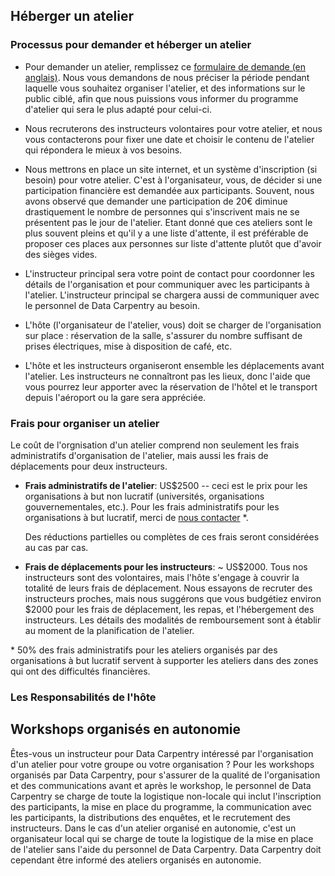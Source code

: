 
## Héberger un atelier

### Processus pour demander et héberger un atelier

* Pour demander un atelier, remplissez ce [formulaire de demande (en anglais)](https://amy.software-carpentry.org/workshops/dc/request/). Nous vous demandons de nous préciser la période pendant laquelle vous souhaitez organiser l'atelier, et des informations sur le public ciblé, afin que nous puissions vous informer du programme d'atelier qui sera le plus adapté pour celui-ci.

* Nous recruterons des instructeurs volontaires pour votre atelier, et nous vous contacterons pour fixer une date et choisir le contenu de l'atelier qui répondera
  le mieux à vos besoins.

* Nous mettrons en place un site internet, et un système d'inscription (si
  besoin) pour votre atelier. C'est à l'organisateur, vous, de décider si une
  participation financière est demandée aux participants. Souvent, nous avons
  observé que demander une participation de 20€ diminue drastiquement le nombre
  de personnes qui s'inscrivent mais ne se présentent pas le jour de l'atelier. Etant donné que
  ces ateliers sont le plus souvent pleins et qu'il y a une liste d'attente, il
  est préférable de proposer ces places aux personnes sur liste d'attente plutôt
  que d'avoir des sièges vides.

* L'instructeur principal sera votre point de contact pour coordonner les
  détails de l'organisation et pour communiquer avec les participants à
  l'atelier. L'instructeur principal se chargera aussi de communiquer avec le
  personnel de Data Carpentry au besoin.

* L'hôte (l'organisateur de l'atelier, vous) doit se charger de l'organisation sur
  place : réservation de la salle, s'assurer du nombre suffisant de prises
  électriques, mise à disposition de café, etc.

* L'hôte et les instructeurs organiseront ensemble les
  déplacements avant l'atelier. Les instructeurs ne connaîtront pas les lieux,
  donc l'aide que vous pourrez leur apporter avec la réservation de l'hôtel et
  le transport depuis l'aéroport ou la gare sera appréciée.

### Frais pour organiser un atelier

Le coût de l'orgnisation d'un atelier comprend non seulement les frais administratifs d'organisation de l'atelier, mais aussi les frais de déplacements pour deux instructeurs.

* **Frais administratifs de l'atelier**: US$2500 -- ceci est le prix pour les
  organisations à but non lucratif (universités, organisations gouvernementales,
  etc.). Pour les frais administratifs pour les organisations à but lucratif,
  merci de [nous contacter](mailto:tkteal@datacarpentry.org) &ast;.

  Des réductions partielles ou complètes de ces frais seront considérées au cas
  par cas.

* **Frais de déplacements pour les instructeurs**: ~ US$2000. Tous nos
  instructeurs sont des volontaires, mais l'hôte s'engage à couvrir la totalité
  de leurs frais de déplacement. Nous essayons de recruter des instructeurs
  proches, mais nous suggérons que vous budgétiez environ $2000 pour les frais
  de déplacement, les repas, et l'hébergement des instructeurs. Les détails des
  modalités de remboursement sont à établir au moment de la planification de
  l'atelier.

&ast; 50% des frais administratifs pour les ateliers organisés par des organisations à but lucratif servent à supporter les ateliers dans des zones qui ont des difficultés financières.

### Les Responsabilités de l'hôte




## Workshops organisés en autonomie

Êtes-vous un instructeur pour Data Carpentry intéressé par l'organisation d'un atelier pour votre groupe ou votre organisation ? Pour les workshops organisés par Data Carpentry, pour s'assurer de la qualité de l'organisation et des communications avant et après le workshop, le personnel de Data Carpentry se charge de toute la logistique non-locale qui inclut l'inscription des participants, la mise en place du programme, la communication avec les participants, la distributions des enquêtes, et le recrutement des instructeurs. Dans le cas d'un atelier organisé en autonomie, c'est un organisateur local qui se charge de toute la logistique de la mise en place de l'atelier sans l'aide du personnel de Data Carpentry. Data Carpentry doit cependant être informé des ateliers organisés en autonomie.

###
